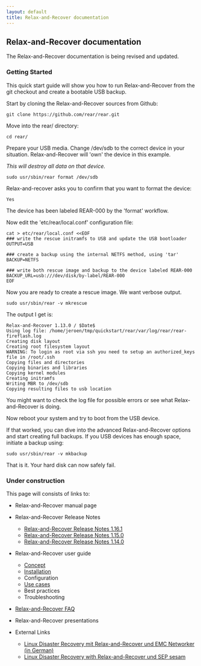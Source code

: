 ```yaml
---
layout: default
title: Relax-and-Recover documentation
---
```


## Relax-and-Recover documentation
The Relax-and-Recover documentation is being revised and updated.

### Getting Started

This quick start guide will show you how to run Relax-and-Recover from the git
checkout and create a bootable USB backup.

Start by cloning the Relax-and-Recover sources from Github:

    git clone https://github.com/rear/rear.git

Move into the rear/ directory:

    cd rear/

Prepare your USB media. Change /dev/sdb to the correct device in your situation.
Relax-and-Recover will 'own' the device in this example.

*This will destroy all data on that device.*

    sudo usr/sbin/rear format /dev/sdb

Relax-and-recover asks you to confirm that you want to format the device:

    Yes

The device has been labeled REAR-000 by the 'format' workflow.

Now edit the 'etc/rear/local.conf' configuration file:

    cat > etc/rear/local.conf <<EOF
    ### write the rescue initramfs to USB and update the USB bootloader
    OUTPUT=USB

    ### create a backup using the internal NETFS method, using 'tar'
    BACKUP=NETFS

    ### write both rescue image and backup to the device labeled REAR-000
    BACKUP_URL=usb:///dev/disk/by-label/REAR-000
    EOF

Now you are ready to create a rescue image. We want verbose output.

    sudo usr/sbin/rear -v mkrescue

The output I get is:

    Relax-and-Recover 1.13.0 / $Date$
    Using log file: /home/jeroen/tmp/quickstart/rear/var/log/rear/rear-fireflash.log
    Creating disk layout
    Creating root filesystem layout
    WARNING: To login as root via ssh you need to setup an authorized_keys file in /root/.ssh
    Copying files and directories
    Copying binaries and libraries
    Copying kernel modules
    Creating initramfs
    Writing MBR to /dev/sdb
    Copying resulting files to usb location

You might want to check the log file for possible errors or see what
Relax-and-Recover is doing.

Now reboot your system and try to boot from the USB device.

If that worked, you can dive into the advanced Relax-and-Recover options and
start creating full backups. If you USB devices has enough space, initiate a
backup using:

    sudo usr/sbin/rear -v mkbackup

That is it. Your hard disk can now safely fail.

### Under construction

This page will consists of links to:

 - Relax-and-Recover manual page
 - Relax-and-Recover Release Notes

   * [Relax-and-Recover Release Notes 1.16.1](http://relax-and-recover.org/documentation/release-notes-1-16)
   * [Relax-and-Recover Release Notes 1.15.0](http://relax-and-recover.org/documentation/release-notes-1-15)
   * [Relax-and-Recover Release Notes 1.14.0](http://relax-and-recover.org/documentation/release-notes-1-14)

 - Relax-and-Recover user guide

   * [Concept](http://relax-and-recover.org/documentation/concept)
   * [Installation](http://relax-and-recover.org/documentation/installation)
   * Configuration
   * [Use cases](http://relax-and-recover.org/documentation/usecases)
   * Best practices
   * Troubleshooting

 - <a href="/documentation/faq">Relax-and-Recover FAQ</a>
 - Relax-and-Recover presentations
 - External Links

   * [Linux Disaster Recovery mit Relax-and-Recover und EMC Networker (in German)](http://backupinferno.de/?p=358)
   * [Linux Disaster Recovery with Relax-and-Recover und SEP sesam](http://wiki.sepsoftware.com/wiki/index.php/Disaster_Recovery_for_Linux_3.0_en)

